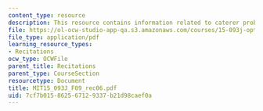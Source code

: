 ```yaml
---
content_type: resource
description: This resource contains information related to caterer problem.
file: https://ol-ocw-studio-app-qa.s3.amazonaws.com/courses/15-093j-optimization-methods-fall-2009/7cf7b015862567129337b21d98caef0a_MIT15_093J_F09_rec06.pdf
file_type: application/pdf
learning_resource_types:
- Recitations
ocw_type: OCWFile
parent_title: Recitations
parent_type: CourseSection
resourcetype: Document
title: MIT15_093J_F09_rec06.pdf
uid: 7cf7b015-8625-6712-9337-b21d98caef0a
---
```

